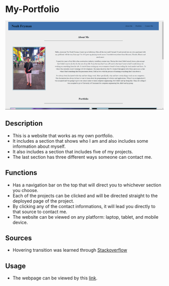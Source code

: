 # My-Portfolio

![Image of website](./assets/images/Screenshot%202023-11-28%20192043.png)

## Description

- This is a website that works as my own portfolio.
- It includes a section that shows who I am and also includes some information about myself.
- It also includes a section that includes five of my projects.
- The last section has three different ways someone can contact me.

## Functions

- Has a navigation bar on the top that will direct you to whichever section you choose.
- Each of the projects can be clicked and will be directed straight to the deployed page of the project. 
- By clicking any of the contact informations, it will lead you directly to that source to contact me.
- The website can be viewed on any platform: laptop, tablet, and mobile device.

## Sources

- Hovering transition was learned through [Stackoverflow](https://stackoverflow.com/)

## Usage

- The webpage can be viewed by this [link](https://noah-10.github.io/My-Portfolio/).

